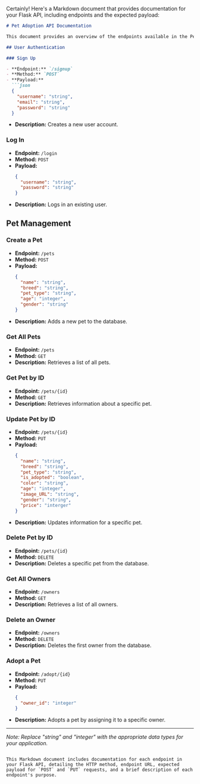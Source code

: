 Certainly! Here's a Markdown document that provides documentation for your Flask API, including endpoints and the expected payload:

```markdown
# Pet Adoption API Documentation

This document provides an overview of the endpoints available in the Pet Adoption API and the expected payload for each request.

## User Authentication

### Sign Up

- **Endpoint:** `/signup`
- **Method:** `POST`
- **Payload:**
  ```json
  {
    "username": "string",
    "email": "string",
    "password": "string"
  }
  ```
- **Description:** Creates a new user account.

### Log In

- **Endpoint:** `/login`
- **Method:** `POST`
- **Payload:**
  ```json
  {
    "username": "string",
    "password": "string"
  }
  ```
- **Description:** Logs in an existing user.

## Pet Management

### Create a Pet

- **Endpoint:** `/pets`
- **Method:** `POST`
- **Payload:**
  ```json
  {
    "name": "string",
    "breed": "string",
    "pet_type": "string",
    "age": "integer",
    "gender": "string"
  }
  ```
- **Description:** Adds a new pet to the database.

### Get All Pets

- **Endpoint:** `/pets`
- **Method:** `GET`
- **Description:** Retrieves a list of all pets.

### Get Pet by ID

- **Endpoint:** `/pets/{id}`
- **Method:** `GET`
- **Description:** Retrieves information about a specific pet.

### Update Pet by ID

- **Endpoint:** `/pets/{id}`
- **Method:** `PUT`
- **Payload:**
  ```json
  {
    "name": "string",
    "breed": "string",
    "pet_type": "string",
    "is_adopted": "boolean",
    "color": "string",
    "age": "integer",
    "image_URL": "string",
    "gender": "string",
    "price": "interger"
  }
  ```
- **Description:** Updates information for a specific pet.

### Delete Pet by ID

- **Endpoint:** `/pets/{id}`
- **Method:** `DELETE`
- **Description:** Deletes a specific pet from the database.

### Get All Owners

- **Endpoint:** `/owners`
- **Method:** `GET`
- **Description:** Retrieves a list of all owners.

### Delete an Owner

- **Endpoint:** `/owners`
- **Method:** `DELETE`
- **Description:** Deletes the first owner from the database.

### Adopt a Pet

- **Endpoint:** `/adopt/{id}`
- **Method:** `PUT`
- **Payload:**
  ```json
  {
    "owner_id": "integer"
  }
  ```
- **Description:** Adopts a pet by assigning it to a specific owner.

---

*Note: Replace "string" and "integer" with the appropriate data types for your application.*
```

This Markdown document includes documentation for each endpoint in your Flask API, detailing the HTTP method, endpoint URL, expected payload for `POST` and `PUT` requests, and a brief description of each endpoint's purpose.